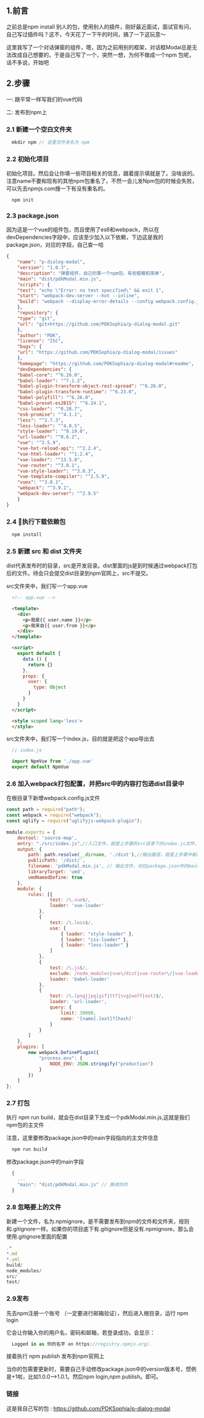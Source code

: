 ## 1.前言
之前总是npm install 别人的包，使用别人的插件，刚好最近面试，面试官有问，自己写过插件吗？这不，今天花了一下午的时间，搞了一下这玩意～

这里我写了一个对话弹窗的组件，嗯，因为之前用别的框架，对话框Modal总是无法改成自己想要的，于是自己写了一个，突然一想，为何不做成一个npm 包呢，话不多说，开始吧

## 2.步骤
一: 跟平常一样写我们的vue代码

二: 发布到npm上

### 2.1 新建一个空白文件夹

```javascript
  mkdir npm // 这里文件夹名为 npm
```
### 2.2 初始化项目
初始化项目。然后会让你填一些项目相关的信息，跟着提示填就是了。没啥说的。注意name不要和现有的其他npm包重名了，不然一会儿发Npm包的时候会失败，可以先去npmjs.com搜一下有没有重名的。
```javascript
  npm init
```

<!--more-->

### 2.3 package.json
因为这是一个vue的组件包，而且使用了es6和webpack，所以在devDependencies字段中，应该至少加入以下依赖，下边这是我的package.json，对应的字段，自己查一哈
```json
{
    "name": "p-dialog-modal",
    "version": "1.0.3",
    "description": "弹窗组件，自己的第一个npm包，有些粗略和简单",
    "main": "dist/pdkModal.min.js",
    "scripts": {
	"test": "echo \"Error: no test specified\" && exit 1",
	"start": "webpack-dev-server --hot --inline",
	"build": "webpack --display-error-details --config webpack.config.js"
    },
    "repository": {
	"type": "git",
	"url": "git+https://github.com/PDKSophia/p-dialog-modal.git"
    },
    "author": "PDK",
    "license": "ISC",
    "bugs": {
	"url": "https://github.com/PDKSophia/p-dialog-modal/issues"
    },
    "homepage": "https://github.com/PDKSophia/p-dialog-modal#readme",
    "devDependencies": {
	"babel-core": "^6.26.0",
	"babel-loader": "^7.1.2",
	"babel-plugin-transform-object-rest-spread": "^6.26.0",
	"babel-plugin-transform-runtime": "^6.23.0",
	"babel-polyfill": "^6.26.0",
	"babel-preset-es2015": "^6.24.1",
	"css-loader": "^0.28.7",
	"es6-promise": "^4.1.1",
	"less": "^2.7.3",
	"less-loader": "^4.0.5",
	"style-loader": "^0.19.0",
	"url-loader": "^0.6.2",
	"vue": "^2.5.9",
	"vue-hot-reload-api": "^2.2.4",
	"vue-html-loader": "^1.2.4",
	"vue-loader": "^13.5.0",
	"vue-router": "^3.0.1",
	"vue-style-loader": "^3.0.3",
	"vue-template-compiler": "^2.5.9",
	"vuex": "^3.0.1",
	"webpack": "^3.9.1",
	"webpack-dev-server": "^2.9.5"
    }
}

```
### 2.4 执行下载依赖包
```javascript
  npm install
```

### 2.5 新建 src 和 dist 文件夹
dist代表发布时的目录，src是开发目录。dist里面的js是到时候通过webpack打包后的文件。待会只会提交dist目录到npm官网上，src不提交。

src文件夹中，我们写一个app.vue
```html
  <!-- app.vue -->

  <template>
    <div>
	  <p>我是{{ user.name }}</p>
	  <p>我来自{{ user.from }}</p>
    </div>
  </template>

  <script>
    export default {
      data () {
        return {}
      },
      props: {
        user: {
          type: Object
        }
      }
    }
  </script>

  <style scoped lang='less'>
  </style>

```
src文件夹中，我们写一个index.js，目的就是把这个app导出去

```javascript
  // index.js

  import NpmVue from './app.vue'
  export default NpmVue

```

### 2.6 加入webpack打包配置，并把src中的内容打包进dist目录中
在根目录下新增webpack.config.js文件
```javascript
const path = require("path");
const webpack = require("webpack");
const uglify = require("uglifyjs-webpack-plugin");
 
module.exports = {
    devtool: 'source-map',
    entry: "./src/index.js",//入口文件，就是上步骤的src目录下的index.js文件，
    output: {
        path: path.resolve(__dirname, './dist'),//输出路径，就是上步骤中新建的dist目录，
        publicPath: '/dist/',
        filename: 'pdkModal.min.js', // 输出文件，对应package.json中的main字段
        libraryTarget: 'umd',
        umdNamedDefine: true
    },
    module: {
        rules: [{
                test: /\.vue$/,  
                loader: 'vue-loader'
            },
            {
                test: /\.less$/,
                use: [
                    { loader: "style-loader" },
                    { loader: "css-loader" },
                    { loader: "less-loader" }
                ]
            },
            {
                test: /\.js$/,
                exclude: /node_modules|vue\/dist|vue-router\/|vue-loader\/|vue-hot-reload-api\//,
                loader: 'babel-loader'
            },
            {
                test: /\.(png|jpg|gif|ttf|svg|woff|eot)$/,
                loader: 'url-loader',
                query: {
                    limit: 30000,
                    name: '[name].[ext]?[hash]'
                }
            }
        ]
    },
    plugins: [
        new webpack.DefinePlugin({
            "process.env": {
                NODE_ENV: JSON.stringify("production")
            }
        })
    ]
};

```

### 2.7 打包
执行 npm run build，就会在dist目录下生成一个pdkModal.min.js,这就是我们npm包的主文件

注意，这里要修改package.json中的main字段指向的主文件信息

```javascript
  npm run build
```

修改package.json中的main字段
```javascript
  {
	...
	"main": "dist/pdkModal.min.js" // 换成你的
  }

```

### 2.8 忽略要上的文件
新建一个文件，名为.npmignore，是不需要发布到npm的文件和文件夹，规则和.gitignore一样。如果你的项目底下有.gitignore但是没有.npmignore，那么会使用.gitignore里面的配置

```javascript
.*
*.md
*.yml
build/
node_modules/
src/
test/
```

### 2.9发布
先去npm注册一个账号 （一定要进行邮箱验证），然后进入根目录，运行 npm login

它会让你输入你的用户名，密码和邮箱，若登录成功，会显示：

```javascript
  Logged in as 你的名字 on https://registry.npmjs.org/.
```

接着执行 npm publish 发布到npm官网上

当你的包需要更新时，需要自己手动修改package.json中的version版本号，惯例是+1啦，比如1.0.0-->1.0.1。然后npm login,npm publish。即可。

### 链接

这是我自己写的包 : https://github.com/PDKSophia/p-dialog-modal
